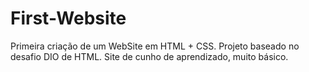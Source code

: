 # First-Website
Primeira criação de um WebSite em HTML + CSS. Projeto baseado no desafio DIO de HTML. Site de cunho de aprendizado, muito básico.
